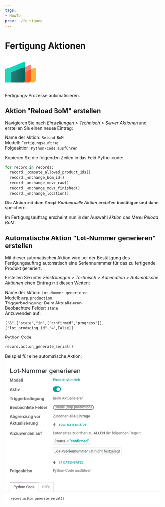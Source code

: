 ```yaml
---
tags:
- HowTo
prev: ./fertigung
---
```

# Fertigung Aktionen
![icons_odoo_mrp](assets/icons_odoo_mrp.png)

Fertigungs-Prozesse automatisieren.

## Aktion  "Reload BoM" erstellen

Navigieren Sie nach *Einstellungen > Technisch > Server Aktionen* und erstellen Sie einen neuen Eintrag:

Name der Aktion: `Reload BoM`\
Modell: `Fertigungsauftrag`\
Folgeaktion: `Python-Code ausführen`

Kopieren Sie die folgenden Zeilen in das Feld Pythoncode:
```py
for record in records:  
  record._compute_allowed_product_ids()  
  record._onchange_bom_id()  
  record._onchange_move_raw()  
  record._onchange_move_finished()  
  record._onchange_location()
```

Die Aktion mit dem Knopf *Kontextuelle Aktion erstellen* bestätigen und dann speichern.

Im Fertigungsauftrag erscheint nun in der Auswahl *Aktion* das Menu *Reload BoM*.

## Automatische Aktion "Lot-Nummer generieren" erstellen

Mit dieser automatischen Aktion wird bei der Bestätigung des Fertigungsauftrag automatisch eine Seriennummmer für das zu fertigende Produkt generiert.

Erstellen Sie unter *Einstellungen > Technisch > Automation > Automatische Aktionen* einen Eintrag mit diesen Werten:

Name der Aktion: `Lot-Nummer generieren`\
Modell: `mrp.production`\
Triggerbedingung: Beim Aktualisieren\
Beobachtete Felder: `state`\
Anzuwenden auf:

```text
["&",["state","in",["confirmed","progress"]],["lot_producing_id","=",False]]
```

Python Code:

```python
record.action_generate_serial()
```

Beispiel für eine automatische Aktion:
![](assets/Fertigung%20Aktionen%20Lot-Nummer%20generieren.png)




